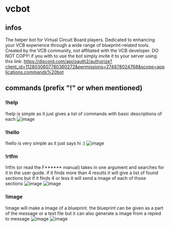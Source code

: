 # vcbot
## infos
The helper bot for Virtual Circuit Board players. Dedicated to enhancing your VCB experience through a wide range of blueprint-related tools. Created by the VCB community, not affiliated with the VCB developer.  DO NOT COPY! if you with to use the bot simply invite it to your server using this link: https://discord.com/api/oauth2/authorize?client_id=1128030607780360272&permissions=274878024768&scope=applications.commands%20bot
## commands (prefix "!" or when mentioned)
### !help
!help is simple as it just gives a list of commands with basic descriptions of each
![image](https://github.com/rtyyyyb/vcbot/assets/109173130/8778bd52-a8d6-4cb9-8aee-38b7c138eaac)
### !hello
!hello is very simple as it just says hi :)
![image](https://github.com/rtyyyyb/vcbot/assets/109173130/4f3e3f93-6cf0-46ed-b185-a7f7d7596243)
### !rtfm
!rtfm (or read the F****** manual) takes in one argument and searches for it in the user guide. if it finds more than 4 results it will give a list of found sections but if it finds 4 or less it will send a image of each of those sections 
![image](https://github.com/rtyyyyb/vcbot/assets/109173130/978fea70-45c3-4829-b31d-a23d23107841) ![image](https://github.com/rtyyyyb/vcbot/assets/109173130/a9c597b3-2432-42cb-aeef-68ae7435e1b2)
### !image
!image will make a image of a blueprint. the blueprint can be given as a part of the message or a text file but it can also generate a image from a repied to message
![image](https://github.com/rtyyyyb/vcbot/assets/109173130/f45aa32c-6e57-4981-bfb5-94f76284cd4a)
![image](https://github.com/rtyyyyb/vcbot/assets/109173130/95273958-b70f-4bd0-83ff-9da25c1fdfd6)

